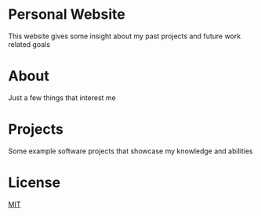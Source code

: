 # Personal Website
This website gives some insight about my past projects and future work related goals 

# About
Just a few things that interest me

# Projects
Some example software projects that showcase my knowledge and abilities

# License 
[MIT](https://choosealicense.com/licenses/mit/)